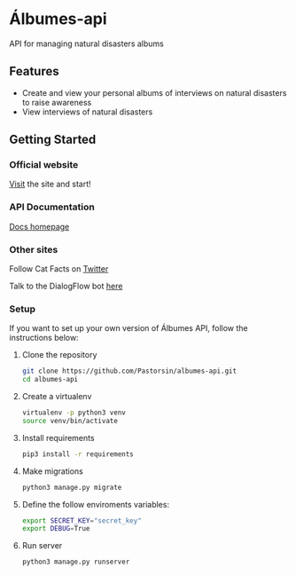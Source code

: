 # Álbumes-api
API for managing natural disasters albums

## Features
- Create and view your personal albums of interviews on natural disasters to raise awareness
- View interviews of natural disasters

## Getting Started

### Official website
[Visit](https://albumes-api.herokuapp.com/) the site and start!

### API Documentation
[Docs homepage](https://albumes-api.herokuapp.com/)

### Other sites
Follow Cat Facts on [Twitter](https://twitter.com/datos_de_gatos)

Talk to the DialogFlow bot [here](https://bot.dialogflow.com/d7b47381-1453-4b31-a20c-9825de80cf88)

### Setup
If you want to set up your own version of Álbumes API, follow the instructions below:
1. Clone the repository
   ```bash
   git clone https://github.com/Pastorsin/albumes-api.git
   cd albumes-api
   ```

2. Create a virtualenv
   ```bash
   virtualenv -p python3 venv
   source venv/bin/activate
   ```

3. Install requirements
   ```bash
   pip3 install -r requirements
   ```

4. Make migrations
   ```bash
   python3 manage.py migrate
   ```

5. Define the follow enviroments variables:
   ```bash
   export SECRET_KEY="secret_key"   
   export DEBUG=True
   ```

6. Run server
   ```bash
   python3 manage.py runserver
   ```
